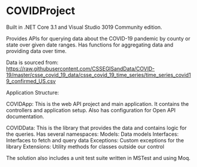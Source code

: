 # COVIDProject

Built in .NET Core 3.1 and Visual Studio 3019 Community edition.

Provides APIs for querying data about the COVID-19 pandemic by county or state over given date ranges.
Has functions for aggregating data and providing data over time.

Data is sourced from:
https://raw.githubusercontent.com/CSSEGISandData/COVID-19/master/csse_covid_19_data/csse_covid_19_time_series/time_series_covid19_confirmed_US.csv

Application Structure:

COVIDApp: 
This is the web API project and main application.
It contains the controllers and application setup.
Also has configuration for Open API documentation.

COVIDData:
This is the library that provides the data and contains logic for the queries.
Has several namespaces:
   Models: Data models
   Interfaces: Interfaces to fetch and query data
   Exceptions: Custom exceptions for the library
   Extensions: Utility methods for classes outside our control

The solution also includes a unit test suite written in MSTest and using Moq.
